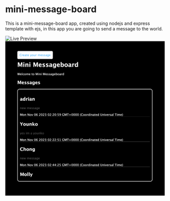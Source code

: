 # mini-message-board
This is a mini-message-board app, created using nodejs and express template with ejs,
in this app you are going to send a message to the world.

![Live Preview](https://mini-message-board1.fly.dev/)
![App Screenshot](./assets/messageboardss.png)

